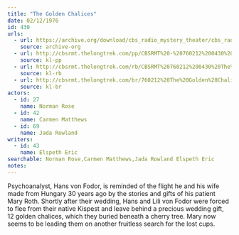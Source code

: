 ```yaml
---
title: "The Golden Chalices"
date: 02/12/1976
id: 430
urls: 
  - url: https://archive.org/download/cbs_radio_mystery_theater/cbs_radio_mystery_theater-0401-0450.zip/cbs_radio_mystery_theater-0401-0450%2Fcbsrmt_0430_the_golden_chalices.mp3
    source: archive-org
  - url: http://cbsrmt.thelongtrek.com/pp/CBSRMT%20-%20760212%200430%20The%20Golden%20Chalices_pp.mp3
    source: kl-pp
  - url: http://cbsrmt.thelongtrek.com/rb/CBSRMT%20760212%200430%20The%20Golden%20Chalices_wuwm%20levels%20repeat%20recorded%206_29_76.mp3
    source: kl-rb
  - url: http://cbsrmt.thelongtrek.com/br/760212%20The%20Golden%20Chalices%20WOR.mp3
    source: kl-br
actors:  
  - id: 27
    name: Norman Rose  
  - id: 42
    name: Carmen Matthews  
  - id: 69
    name: Jada Rowland
writers:  
  - id: 43
    name: Elspeth Eric
searchable: Norman Rose,Carmen Matthews,Jada Rowland Elspeth Eric
notes:  
---
```

Psychoanalyst, Hans von Fodor, is reminded of the flight he and his wife made from Hungary 30 years ago by the stories and gifts of his patient Mary Roth. Shortly after their wedding, Hans and Lili von Fodor were forced to flee from their native Kispest and leave behind a precious wedding gift, 12 golden chalices, which they buried beneath a cherry tree. Mary now seems to be leading them on another fruitless search for the lost cups.